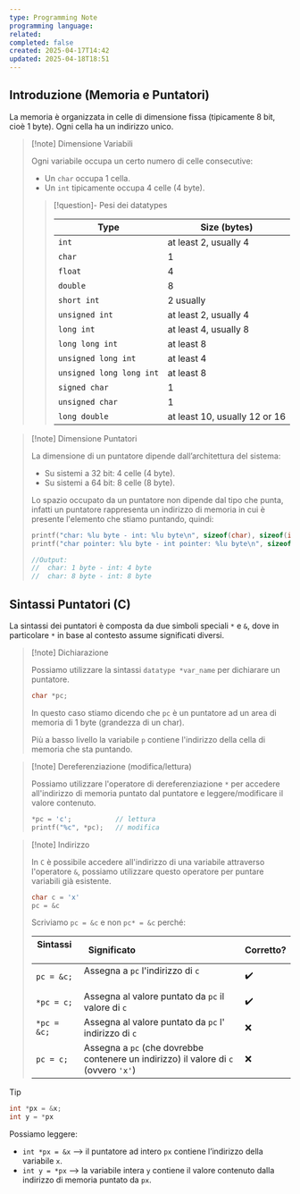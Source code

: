 ```yaml
---
type: Programming Note
programming language: 
related: 
completed: false
created: 2025-04-17T14:42
updated: 2025-04-18T18:51
---
```

## Introduzione (Memoria e Puntatori)

La memoria è organizzata in celle di dimensione fissa (tipicamente 8 bit, cioè 1 byte). Ogni cella ha un indirizzo unico.

>[!note] Dimensione Variabili
>
>Ogni variabile occupa un certo numero di celle consecutive:
>- Un `char` occupa 1 cella.
>- Un `int` tipicamente occupa 4 celle (4 byte).
>  
>>[!question]- Pesi dei datatypes
>>
>>|Type|Size (bytes)|
>>|---|---|
>>|`int`|at least 2, usually 4|
>>|`char`|1|
>>|`float`|4|
>>|`double`|8|
>>|`short int`|2 usually|
>>|`unsigned int`|at least 2, usually 4|
>>|`long int`|at least 4, usually 8|
>>|`long long int`|at least 8|
>>|`unsigned long int`|at least 4|
>>|`unsigned long long int`|at least 8|
>>|`signed char`|1|
>>|`unsigned char`|1|
>>|`long double`|at least 10, usually 12 or 16|

>[!note] Dimensione Puntatori
>
>La dimensione di un puntatore dipende dall’architettura del sistema:
>- Su sistemi a 32 bit: 4 celle (4 byte).
>- Su sistemi a 64 bit: 8 celle (8 byte).
>
>Lo spazio occupato da un puntatore non dipende dal tipo che punta, infatti un puntatore rappresenta un indirizzo di memoria in cui è presente l'elemento che stiamo puntando, quindi:
>
>```c
>printf("char: %lu byte - int: %lu byte\n", sizeof(char), sizeof(int));
>printf("char pointer: %lu byte - int pointer: %lu byte\n", sizeof(char*), sizeof(int*));
>
>//Output:
>//  char: 1 byte - int: 4 byte
>//  char: 8 byte - int: 8 byte
>```

## Sintassi Puntatori (C)

La sintassi dei puntatori è composta da due simboli speciali `*` e `&`, dove in particolare `*` in base al contesto assume significati diversi.

>[!note] Dichiarazione
>
>Possiamo utilizzare la sintassi `datatype *var_name` per dichiarare un puntatore.
>
>```c
>char *pc;
>```
>
>In questo caso stiamo dicendo che `pc` è un puntatore ad un area di memoria di 1 byte (grandezza di un char).
>
>Più a basso livello la variabile `p` contiene l'indirizzo della cella di memoria che sta puntando.

>[!note] Dereferenziazione (modifica/lettura)
>
>Possiamo utilizzare l'operatore di dereferenziazione `*` per accedere all'indirizzo di memoria puntato dal puntatore e leggere/modificare il valore contenuto.
>
>```c
>*pc = 'c';           // lettura
>printf("%c", *pc);   // modifica
>```

>[!note] Indirizzo
>
>In `C` è possibile accedere all'indirizzo di una variabile attraverso l'operatore `&`, possiamo utilizzare questo operatore per puntare variabili già esistente.
>
>```c
>char c = 'x'
>pc = &c
>```
>
>Scriviamo `pc = &c` e non `pc* = &c` perché:
>
>| Sintassi    | Significato                                         | Corretto? |
>| ----------- | --------------------------------------------------- | --------- |
>| `pc = &c;`  | Assegna a `pc` l'indirizzo di `c`                   | ✔️        |
>| `*pc = c;`  | Assegna al valore puntato da `pc` il valore di `c`  | ✔️        |
>| `*pc = &c;` | Assegna al valore puntato da `pc` l' indirizzo di `c`  | ❌         |
>| `pc = c;`   | Assegna a `pc` (che dovrebbe contenere un indirizzo) il valore di `c` (ovvero `'x'`)| ❌         |

>[!tip] 
>
>```c
>int *px = &x;
>int y = *px
>```
>Possiamo leggere:
>- `int *px = &x` --> il puntatore ad intero `px` contiene l’indirizzo della variabile `x`.
>- `int y = *px` --> la variabile intera `y` contiene il valore contenuto dalla indirizzo di memoria puntato da `px`.
